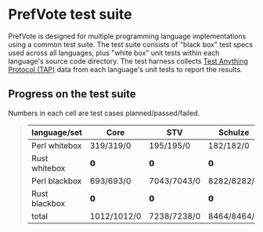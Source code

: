 # PrefVote test suite

PrefVote is designed for multiple programming language implementations using a common test suite. The test suite consists of "black box" test specs used across all languages, plus "white box" unit tests within each language's source code directory. The test harness collects [Test Anything Protocol (TAP)](https://testanything.org/) data from each language's unit tests to report the results.

## Progress on the test suite

Numbers in each cell are test cases planned/passed/failed.

<blockquote>
<table>
<thead>
<tr>
<th>language/set</th>
<th>Core</th>
<th>STV</th>
<th>Schulze</th>
<th>RankedPairs</th>
<th>total</th>
</tr>
</thead>
<tbody>
<tr>
<td>Perl whitebox</td>
<td>319/319/0</td>
<td>195/195/0</td>
<td>182/182/0</td>
<td>132/132/0</td>
<td>828/828/0</td>
</tr>
<tr>
<td>Rust whitebox</td>
<td>𝟬</td>
<td>𝟬</td>
<td>𝟬</td>
<td>𝟬</td>
<td>0/0/0</td>
</tr>
<tr>
<td>Perl blackbox</td>
<td>693/693/0</td>
<td>7043/7043/0</td>
<td>8282/8282/0</td>
<td>6611/6611/0</td>
<td>22629/22629/0</td>
</tr>
<tr>
<td>Rust blackbox</td>
<td>𝟬</td>
<td>𝟬</td>
<td>𝟬</td>
<td>𝟬</td>
<td>0/0/0</td>
</tr>
<tr>
<td>total</td>
<td>1012/1012/0</td>
<td>7238/7238/0</td>
<td>8464/8464/0</td>
<td>6743/6743/0</td>
<td>23457/23457/0</td>
</tr>
</tbody>
</table>
</blockquote>
